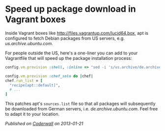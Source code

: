 # Speed up package download in Vagrant boxes

Inside Vagrant boxes like http://files.vagrantup.com/lucid64.box, apt is configured to fetch Debian packages from US servers, e.g. _us.archive.ubuntu.com_.

For people outside the US, here's a one-liner you can add to your Vagrantfile that will speed up the package installation process:

```ruby
config.vm.provision :shell, :inline => "sed -i 's/us.archive/de.archive/g' /etc/apt/sources.list"

config.vm.provision :chef_solo do |chef|
chef.run_list = [
  "recipe[apt::default]",
  # ...
]
```

This patches apt's `sources.list` file so that all packages will subsequently be downloaded from German servers, i.e. _de.archive.ubuntu.com_. Feel free to adapt it to your location.

_Published on [Coderwall](https://coderwall.com/p/xxx) on 2013-01-21_
